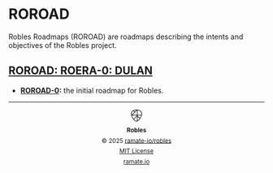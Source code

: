 # ROROAD

Robles Roadmaps (ROROAD) are roadmaps describing the intents and objectives of the Robles project.

<!--START OAC INDEX: DO NOT REMOVE THIS LINE -->
## [ROROAD: ROERA-0: DULAN](roera-000-000-000-dulan/README.md)
- **[ROROAD-0](/roroad/roera-000-000-000-dulan/roroad-000-000-000/README.md):** the initial roadmap for Robles.

<!--ROBLES FOOTER: DO NOT REMOVE THIS LINE-->
---

<div align="center">
  <picture>
    <source srcset="/assets/robles-inverted-transparent.png" media="(prefers-color-scheme: dark)">
    <img height="24" src="/assets/robles-transparent.png" alt="Robles"/>
  </picture>
  <br/>
  <sub>
    <b>Robles</b>
    <br/>
    &copy; 2025 <a href="https://github.com/ramate-io/robles">ramate-io/robles</a>
    <br/>
    <a href="https://github.com/ramate-io/robles/blob/main/LICENSE">MIT License</a>
    <br/>
    <a href="https://www.ramate.io">ramate.io</a>
  </sub>
</div>

<!--END OAC INDEX: DO NOT REMOVE THIS LINE -->
